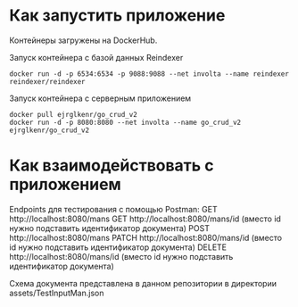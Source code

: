 # Как запустить приложение

Контейнеры загружены на DockerHub.

Запуск контейнера с базой данных Reindexer
```
docker run -d -p 6534:6534 -p 9088:9088 --net involta --name reindexer reindexer/reindexer
```
Запуск контейнера с серверным приложением
```
docker pull ejrglkenr/go_crud_v2
docker run -d -p 8080:8080 --net involta --name go_crud_v2 ejrglkenr/go_crud_v2
```

# Как взаимодействовать с приложением

Endpoints для тестирования с помощью Postman:
GET    http://localhost:8080/mans
GET    http://localhost:8080/mans/id (вместо id нужно подставить идентификатор документа)
POST   http://localhost:8080/mans
PATCH  http://localhost:8080/mans/id (вместо id нужно подставить идентификатор документа)
DELETE http://localhost:8080/mans/id (вместо id нужно подставить идентификатор документа)

Схема документа представлена в данном репозитории в директории assets/TestInputMan.json
